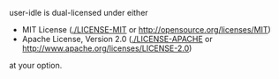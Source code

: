 user-idle is dual-licensed under either

* MIT License ([./LICENSE-MIT](./LICENSE-MIT) or http://opensource.org/licenses/MIT)
* Apache License, Version 2.0 ([./LICENSE-APACHE](./LICENSE-APACHE) or http://www.apache.org/licenses/LICENSE-2.0)

at your option.
